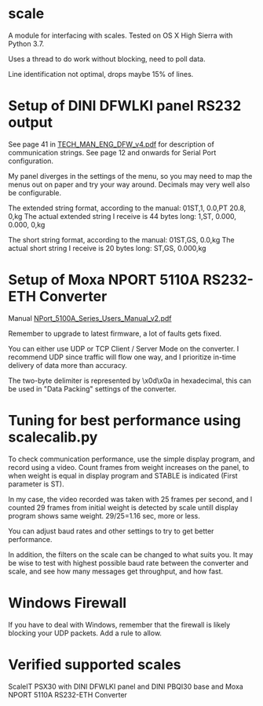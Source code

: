 # scale

A module for interfacing with scales. Tested on OS X High Sierra with Python 3.7.

Uses a thread to do work without blocking, need to poll data.

Line identification not optimal, drops maybe 15% of lines.

# Setup of DINI DFWLKI panel RS232 output
See page 41 in [TECH_MAN_ENG_DFW_v4.pdf](http://www.diniargeo.by/Downloads/INDIKATORY/Series_DFW/TECH_MAN_ENG_DFW_v4.pdf) for description of communication strings. See page 12 and onwards for Serial Port configuration.

My panel diverges in the settings of the menu, so you may need to map the menus out on paper and try your way around. Decimals may very well also be configurable.

The extended string format, according to the manual:
01ST,1, 0.0,PT 20.8, 0,kg<CR><LF>
The actual extended string I receive is 44 bytes long:
1,ST,     0.000,       0.000,         0,kg<CR><LF>

The short string format, according to the manual:
01ST,GS, 0.0,kg<CR><LF>
The actual short string I receive is 20 bytes long:
ST,GS,   0.000,kg<CR><LF>

# Setup of Moxa NPORT 5110A RS232-ETH Converter
Manual [NPort_5100A_Series_Users_Manual_v2.pdf](http://support.elmark.com.pl/moxa/products/Serwery_portow_szeregowych/NPort_P5150A/manual/NPort_5100A_Series_Users_Manual_v2.pdf) 

Remember to upgrade to latest firmware, a lot of faults gets fixed.

You can either use UDP or TCP Client / Server Mode on the converter. I recommend UDP since traffic will flow one way, and I prioritize in-time delivery of data more than accuracy.

The <CR><LF> two-byte delimiter is represented by \x0d\x0a in hexadecimal, this can be used in "Data Packing" settings of the converter.

# Tuning for best performance using scalecalib.py
To check communication performance, use the simple display program, and record using a video. Count frames from weight increases on the panel, to when weight is equal in display program and STABLE is indicated (First parameter is ST).

In my case, the video recorded was taken with 25 frames per second, and I counted 29 frames from initial weight is detected by scale untill display program shows same weight. 29/25=1.16 sec, more or less.

You can adjust baud rates and other settings to try to get better performance.

In addition, the filters on the scale can be changed to what suits you. It may be wise to test with highest possible baud rate between the converter and scale, and see how many messages get throughput, and how fast.

# Windows Firewall
If you have to deal with Windows, remember that the firewall is likely blocking your UDP packets. Add a rule to allow.

# Verified supported scales
ScaleIT PSX30 with DINI DFWLKI panel and DINI PBQI30 base and Moxa NPORT 5110A RS232-ETH Converter
